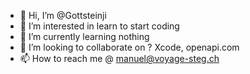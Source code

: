 - 👋 Hi, I’m @Gottsteinji
- 👀 I’m interested in learn to start coding
- 🌱 I’m currently learning nothing
- 💞️ I’m looking to collaborate on ? 
        Xcode, openapi.com
- 📫 How to reach me @ manuel@voyage-steg.ch

<!---
Gottsteinji/Gottsteinji is a ✨ special ✨ repository because its `README.md` (this file) appears on your GitHub profile.
You can click the Preview link to take a look at your changes.
--->
